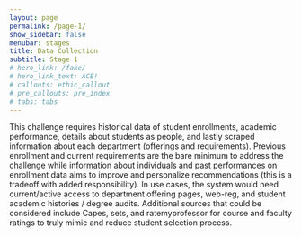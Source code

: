```yaml
---
layout: page
permalink: /page-1/
show_sidebar: false
menubar: stages
title: Data Collection
subtitle: Stage 1
# hero_link: /fake/
# hero_link_text: ACE!
# callouts: ethic_callout
# pre_callouts: pre_index
# tabs: tabs
---
```

This challenge requires historical data of student enrollments, academic performance, details about students as people, and lastly scraped information about each department (offerings and requirements). Previous enrollment and current requirements are the bare minimum to address the challenge while information about individuals and past performances on enrollment data aims to improve and personalize recommendations (this is a tradeoff with added responsibility). In use cases, the system would need current/active access to department offering pages, web-reg, and student academic histories / degree audits. Additional sources that could be considered include Capes, sets, and ratemyprofessor for course and faculty ratings to truly mimic and reduce student selection process.


